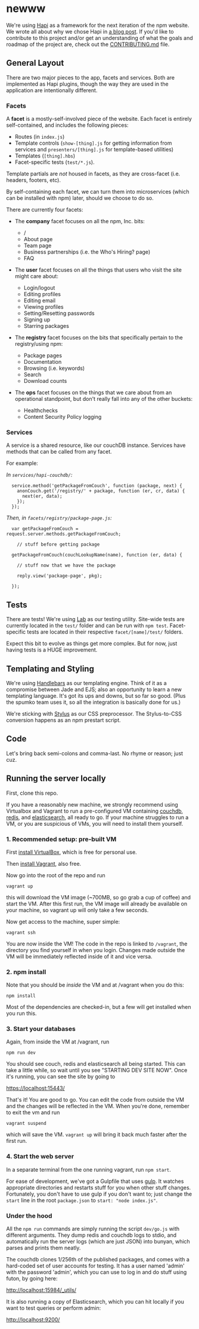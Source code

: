 newww
=====

We're using [Hapi](https://github.com/spumko/hapi) as a framework for the next iteration of the npm website. We wrote all about why we chose Hapi in [a blog post](http://blog.npmjs.org/post/88024339405/nearing-practical-maintainability). If you'd like to contribute to this project and/or get an understanding of what the goals and roadmap of the project are, check out the [CONTRIBUTING.md](https://github.com/npm/newww/blob/master/CONTRIBUTING.md) file.

## General Layout

There are two major pieces to the app, facets and services. Both are implemented as Hapi plugins, though the way they are used in the application are intentionally different.

### Facets

A **facet** is a mostly-self-involved piece of the website. Each facet is entirely self-contained, and includes the following pieces:

* Routes (in `index.js`)
* Template controls (`show-[thing].js` for getting information from services and `presenters/[thing].js` for template-based utilities)
* Templates (`[thing].hbs`)
* Facet-specific tests (`test/*.js`). 

Template partials are *not* housed in facets, as they are cross-facet (i.e. headers, footers, etc).

By self-containing each facet, we can turn them into microservices (which can be installed with npm) later, should we choose to do so.

There are currently four facets:

* The **company** facet focuses on all the npm, Inc. bits:
	* /
	* About page
	* Team page
	* Business partnerships (i.e. the Who's Hiring? page)
	* FAQ

* The **user** facet focuses on all the things that users who visit the site might care about: 
	* Login/logout
	* Editing profiles
	* Editing email
	* Viewing profiles
	* Setting/Resetting passwords
	* Signing up
	* Starring packages

* The **registry** facet focuses on the bits that specifically pertain to the registry/using npm:
	* Package pages
	* Documentation
	* Browsing (i.e. keywords)
	* Search
	* Download counts

* The **ops** facet focuses on the things that we care about from an operational standpoint, but don't really fall into any of the other buckets:
	* Healthchecks
	* Content Security Policy logging


### Services

A service is a shared resource, like our couchDB instance. Services have methods that can be called from any facet.

For example:

_In `services/hapi-couchdb/`:_

```
  service.method('getPackageFromCouch', function (package, next) {
    anonCouch.get('/registry/' + package, function (er, cr, data) {
      next(er, data);
    });
  });
```

_Then, in `facets/registry/package-page.js`:_

```
  var getPackageFromCouch = request.server.methods.getPackageFromCouch;

	// stuff before getting package

  getPackageFromCouch(couchLookupName(name), function (er, data) {

	// stuff now that we have the package
	
	reply.view('package-page', pkg);

  });

```

## Tests

There are tests! We're using [Lab](https://github.com/spumko/lab) as our testing utility. Site-wide tests are currently located in the `test/` folder and can be run with `npm test`. Facet-specific tests are located in their respective `facet/[name]/test/` folders. 

Expect this bit to evolve as things get more complex. But for now, just having tests is a HUGE improvement.

## Templating and Styling

We're using [Handlebars](http://handlebarsjs.com/) as our templating engine. Think of it as a compromise between Jade and EJS; also an opportunity to learn a new templating language. It's got its ups and downs, but so far so good. (Plus the spumko team uses it, so all the integration is basically done for us.)

We're sticking with [Stylus](http://learnboost.github.io/stylus/) as our CSS preprocessor. The Stylus-to-CSS conversion happens as an npm prestart script.

## Code

Let's bring back semi-colons and comma-last. No rhyme or reason; just cuz.

## Running the server locally

First, clone this repo.

If you have a reasonably new machine, we strongly recommend using Virtualbox
and Vagrant to run a pre-configured VM containing [couchdb](http://couchdb.apache.org/),
[redis](http://redis.io/), and [elasticsearch](http://www.elasticsearch.org/),
all ready to go. If your machine struggles to run a VM, or you are suspicious
of VMs, you will need to install them yourself.

### 1. Recommended setup: pre-built VM

First [install VirtualBox](https://www.virtualbox.org/wiki/Downloads), which is
free for personal use.

Then [install Vagrant](https://www.vagrantup.com/downloads.html), also free.

Now go into the root of the repo and run

`vagrant up`

this will download the VM image (~700MB, so go grab a cup of coffee) and start
the VM. After this first run, the VM image will already be available on your
machine, so vagrant up will only take a few seconds.

Now get access to the machine, super simple:

`vagrant ssh`

You are now inside the VM! The code in the repo is linked to `/vagrant`, the
directory you find yourself in when you login. Changes made outside the VM
will be immediately reflected inside of it and vice versa.

### 2. npm install

Note that you should be *inside* the VM and at /vagrant when you do this:

`npm install`

Most of the dependencies are checked-in, but a few will get installed when
you run this.

### 3. Start your databases

Again, from inside the VM at /vagrant, run

`npm run dev`

You should see couch, redis and elasticsearch all being started. This can
take a little while, so wait until you see "STARTING DEV SITE NOW". Once it's
running, you can see the site by going to

[https://localhost:15443/](https://localhost:15443/)

That's it! You are good to go. You can edit the code from outside the VM and
the changes will be reflected in the VM. When you're done, remember to exit
the vm and run

`vagrant suspend`

which will save the VM. `vagrant up` will bring it back much faster after the
first run.

### 4. Start the web server

In a separate terminal from the one running vagrant, run `npm start`.

For ease of development, we've got a Gulpfile that uses [gulp](http://gulpjs.com/). It watches appropriate directories and restarts stuff for you when other stuff changes. Fortunately, you don't have to use gulp if you don't want to; just change the `start` line in the root `package.json` to `start: "node index.js"`.

### Under the hood

All the `npm run` commands are simply running the script `dev/go.js` with
different arguments. They dump redis and couchdb logs to stdio, and
automatically run the server logs (which are just JSON) into bunyan, which
parses and prints them neatly.

The couchdb clones 1/256th of the published packages, and comes with a
hard-coded set of user accounts for testing. It has a user named 'admin' with
the password 'admin', which you can use to log in and do stuff using futon,
by going here:

[http://localhost:15984/_utils/](http://localhost:15984/_utils/)

It is also running a copy of Elasticsearch, which you can hit locally if you
want to test queries or perform admin:

[http://localhost:9200/](http://localhost:9200/)